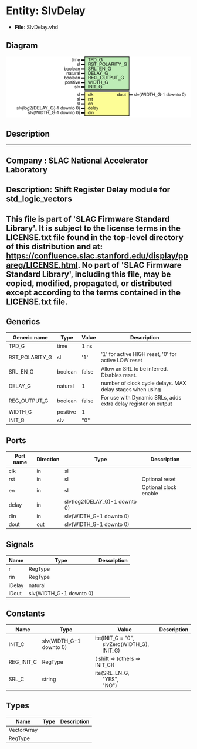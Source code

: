 # Entity: SlvDelay

- **File**: SlvDelay.vhd
## Diagram

![Diagram](SlvDelay.svg "Diagram")
## Description

-----------------------------------------------------------------------------
 Company    : SLAC National Accelerator Laboratory
-----------------------------------------------------------------------------
 Description: Shift Register Delay module for std_logic_vectors
-----------------------------------------------------------------------------
 This file is part of 'SLAC Firmware Standard Library'.
 It is subject to the license terms in the LICENSE.txt file found in the
 top-level directory of this distribution and at:
    https://confluence.slac.stanford.edu/display/ppareg/LICENSE.html.
 No part of 'SLAC Firmware Standard Library', including this file,
 may be copied, modified, propagated, or distributed except according to
 the terms contained in the LICENSE.txt file.
-----------------------------------------------------------------------------
## Generics

| Generic name   | Type     | Value | Description                                                     |
| -------------- | -------- | ----- | --------------------------------------------------------------- |
| TPD_G          | time     | 1 ns  |                                                                 |
| RST_POLARITY_G | sl       | '1'   |  '1' for active HIGH reset, '0' for active LOW reset            |
| SRL_EN_G       | boolean  | false |  Allow an SRL to be inferred. Disables reset.                   |
| DELAY_G        | natural  | 1     | number of clock cycle delays. MAX delay stages when using       |
| REG_OUTPUT_G   | boolean  | false |  For use with Dynamic SRLs, adds extra delay register on output |
| WIDTH_G        | positive | 1     |                                                                 |
| INIT_G         | slv      | "0"   |                                                                 |
## Ports

| Port name | Direction | Type                          | Description            |
| --------- | --------- | ----------------------------- | ---------------------- |
| clk       | in        | sl                            |                        |
| rst       | in        | sl                            |  Optional reset        |
| en        | in        | sl                            |  Optional clock enable |
| delay     | in        | slv(log2(DELAY_G)-1 downto 0) |                        |
| din       | in        | slv(WIDTH_G-1 downto 0)       |                        |
| dout      | out       | slv(WIDTH_G-1 downto 0)       |                        |
## Signals

| Name   | Type                    | Description |
| ------ | ----------------------- | ----------- |
| r      | RegType                 |             |
| rin    | RegType                 |             |
| iDelay | natural                 |             |
| iDout  | slv(WIDTH_G-1 downto 0) |             |
## Constants

| Name       | Type                    | Value                                                                                                                | Description |
| ---------- | ----------------------- | -------------------------------------------------------------------------------------------------------------------- | ----------- |
| INIT_C     | slv(WIDTH_G-1 downto 0) |  ite(INIT_G = "0",<br><span style="padding-left:20px"> slvZero(WIDTH_G),<br><span style="padding-left:20px"> INIT_G) |             |
| REG_INIT_C | RegType                 |  (       shift => (others => INIT_C))                                                                                |             |
| SRL_C      | string                  |  ite(SRL_EN_G,<br><span style="padding-left:20px"> "YES",<br><span style="padding-left:20px"> "NO")                  |             |
## Types

| Name        | Type | Description |
| ----------- | ---- | ----------- |
| VectorArray |      |             |
| RegType     |      |             |
